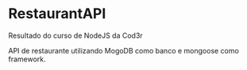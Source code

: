 # RestaurantAPI

Resultado do curso de NodeJS da Cod3r

API de restaurante utilizando MogoDB como banco e mongoose como framework.
